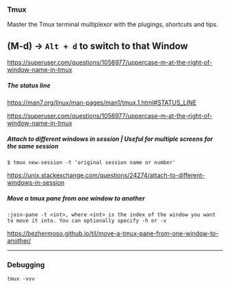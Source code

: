 ### Tmux
Master the Tmux terminal multiplexor with the plugings, shortcuts and tips.

(M-d) -> `Alt + d` to switch to that Window
---


https://superuser.com/questions/1056977/uppercase-m-at-the-right-of-window-name-in-tmux


##### The status line

https://man7.org/linux/man-pages/man1/tmux.1.html#STATUS_LINE

https://superuser.com/questions/1056977/uppercase-m-at-the-right-of-window-name-in-tmux

##### Attach to different windows in session | Useful for multiple screens for the same session
`$ tmux new-session -t 'original session name or number'`

https://unix.stackexchange.com/questions/24274/attach-to-different-windows-in-session

##### Move a tmux pane from one window to another
`:join-pane -t <int>, where <int> is the index of the window you want to move it into. You can optionally specify -h or -v`

https://bezhermoso.github.io/til/move-a-tmux-pane-from-one-window-to-another/


---

### Debugging

```
tmux -vvv
```
